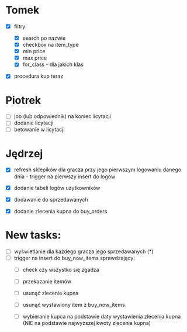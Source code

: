 # Tomek
- [x] filtry
  - [x] search po nazwie
  - [x] checkbox na item_type
  - [x] min price
  - [x] max price
  - [x] for_class - dla jakich klas
- [x] procedura kup teraz


# Piotrek
- [ ] job (lub odpowiednik) na koniec licytacji
- [ ] dodanie licytacji
- [ ] betowanie w licytacji

# Jędrzej
- [x] refresh sklepików dla gracza przy jego pierwszym logowaniu danego dnia - trigger na pierwszy insert do logów 
- [x] dodanie tabeli logów uzytkowników
- [x] dodawanie do sprzedawanych
- [x] dodanie zlecenia kupna do buy_orders




# New tasks:
- [ ] wyświetlanie dla każdego gracza jego sprzedawanych (*)
- [ ] trigger na insert do buy_now_items sprawdzający:
  - [ ] check czy wszystko się zgadza
  - [ ] przekazanie itemów
  - [ ] usunąć zlecenie kupna
  - [ ] usunąć wystawiony item z buy_now_items
  - [ ] wybieranie kupca na podstawie daty wystawienia zlecenia kupna (NIE na podstawie najwyższej kwoty zlecenia kupna)


